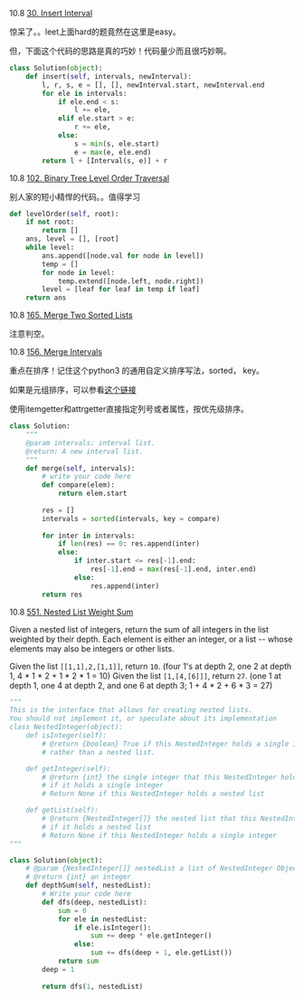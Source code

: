 10.8 [30. Insert Interval ](https://www.lintcode.com/problem/insert-interval/description?_from=ladder&&fromId=23)

惊呆了。。leet上面hard的题竟然在这里是easy。

但，下面这个代码的思路是真的巧妙！代码量少而且很巧妙啊。

```python
class Solution(object):
    def insert(self, intervals, newInterval):
        l, r, s, e = [], [], newInterval.start, newInterval.end
        for ele in intervals:
            if ele.end < s:
                l += ele,
            elif ele.start > e:
                r += ele,
            else:
                s = min(s, ele.start)
                e = max(e, ele.end)
        return l + [Interval(s, e)] + r
```



10.8 [102. Binary Tree Level Order Traversal](https://leetcode.com/problems/binary-tree-level-order-traversal/description/)

别人家的短小精悍的代码。。值得学习

```python
def levelOrder(self, root):
    if not root:
        return []
    ans, level = [], [root]
    while level:
        ans.append([node.val for node in level])
        temp = []
        for node in level:
            temp.extend([node.left, node.right])
        level = [leaf for leaf in temp if leaf]
    return ans
```

10.8 [165. Merge Two Sorted Lists ]()

注意判空。

10.8 [156. Merge Intervals](https://www.lintcode.com/problem/merge-intervals/description?_from=ladder&&fromId=23)

重点在排序！记住这个python3 的通用自定义排序写法，sorted， key。

如果是元组排序，可以参看[这个链接](https://docs.python.org/3/howto/sorting.html)

使用itemgetter和attrgetter直接指定列号或者属性，按优先级排序。

```python
class Solution:
    """
    @param intervals: interval list.
    @return: A new interval list.
    """
    def merge(self, intervals):
        # write your code here
        def compare(elem):
            return elem.start
            
        res = []
        intervals = sorted(intervals, key = compare)
        
        for inter in intervals:
            if len(res) == 0: res.append(inter)
            else:
                if inter.start <= res[-1].end:
                    res[-1].end = max(res[-1].end, inter.end)
                else:
                    res.append(inter)
        return res

```

10.8 [551. Nested List Weight Sum](https://www.lintcode.com/problem/nested-list-weight-sum/description?_from=ladder&&fromId=23)

Given a nested list of integers, return the sum of all integers in the list weighted by their depth. Each element is either an integer, or a list -- whose elements may also be integers or other lists.

Given the list `[[1,1],2,[1,1]]`, return `10`. (four 1's at depth 2, one 2 at depth 1, 4 * 1 * 2 + 1 * 2 * 1 = 10)
Given the list `[1,[4,[6]]]`, return `27`. (one 1 at depth 1, one 4 at depth 2, and one 6 at depth 3; 1 + 4 * 2 + 6 * 3 = 27)

```python
"""
This is the interface that allows for creating nested lists.
You should not implement it, or speculate about its implementation
class NestedInteger(object):
    def isInteger(self):
        # @return {boolean} True if this NestedInteger holds a single integer,
        # rather than a nested list.

    def getInteger(self):
        # @return {int} the single integer that this NestedInteger holds,
        # if it holds a single integer
        # Return None if this NestedInteger holds a nested list

    def getList(self):
        # @return {NestedInteger[]} the nested list that this NestedInteger holds,
        # if it holds a nested list
        # Return None if this NestedInteger holds a single integer
"""

class Solution(object):
    # @param {NestedInteger[]} nestedList a list of NestedInteger Object
    # @return {int} an integer
    def depthSum(self, nestedList):
        # Write your code here
        def dfs(deep, nestedList):
            sum = 0
            for ele in nestedList:
                if ele.isInteger():
                    sum += deep * ele.getInteger()
                else:
                    sum += dfs(deep + 1, ele.getList())
            return sum
        deep = 1
        
        return dfs(1, nestedList)

```

